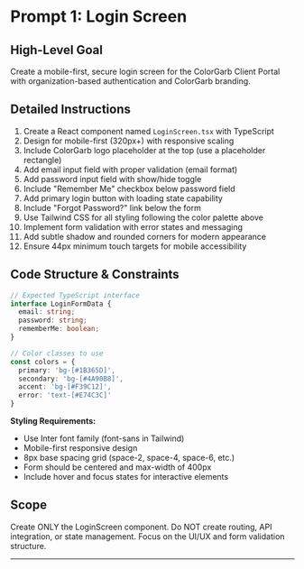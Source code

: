 # Prompt 1: Login Screen

## High-Level Goal
Create a mobile-first, secure login screen for the ColorGarb Client Portal with organization-based authentication and ColorGarb branding.

## Detailed Instructions
1. Create a React component named `LoginScreen.tsx` with TypeScript
2. Design for mobile-first (320px+) with responsive scaling
3. Include ColorGarb logo placeholder at the top (use a placeholder rectangle)
4. Add email input field with proper validation (email format)
5. Add password input field with show/hide toggle
6. Include "Remember Me" checkbox below password field
7. Add primary login button with loading state capability
8. Include "Forgot Password?" link below the form
9. Use Tailwind CSS for all styling following the color palette above
10. Implement form validation with error states and messaging
11. Add subtle shadow and rounded corners for modern appearance
12. Ensure 44px minimum touch targets for mobile accessibility

## Code Structure & Constraints
```typescript
// Expected TypeScript interface
interface LoginFormData {
  email: string;
  password: string;
  rememberMe: boolean;
}

// Color classes to use
const colors = {
  primary: 'bg-[#1B365D]',
  secondary: 'bg-[#4A90B8]', 
  accent: 'bg-[#F39C12]',
  error: 'text-[#E74C3C]'
}
```

**Styling Requirements:**
- Use Inter font family (font-sans in Tailwind)
- Mobile-first responsive design
- 8px base spacing grid (space-2, space-4, space-6, etc.)
- Form should be centered and max-width of 400px
- Include hover and focus states for interactive elements

## Scope
Create ONLY the LoginScreen component. Do NOT create routing, API integration, or state management. Focus on the UI/UX and form validation structure.

---
